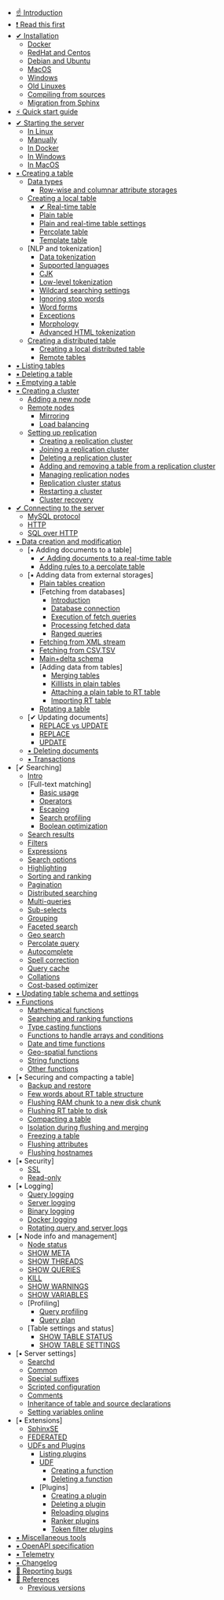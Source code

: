 * [☝ Introduction](Introduction.md)
* [❗ Read this first](Read_this_first.md)
* [✔ Installation](Installation/Installation.md)
    * [Docker](Installation/Docker.md)
    * [RedHat and Centos](Installation/RHEL_and_Centos.md)
    * [Debian and Ubuntu](Installation/Debian_and_Ubuntu.md)
    * [MacOS](Installation/MacOS.md)
    * [Windows](Installation/Windows.md)
    * [Old Linuxes](Installation/Old_linuxes.md)
    * [Compiling from sources](Installation/Compiling_from_sources.md)
    * [Migration from Sphinx](Installation/Migration_from_Sphinx.md)
* [⚡ Quick start guide](Quick_start_guide.md)
* [✔ Starting the server](Starting_the_server.md)
    * [In Linux](Starting_the_server/Linux.md)
    * [Manually](Starting_the_server/Manually.md)
    * [In Docker](Starting_the_server/Docker.md)
    * [In Windows](Starting_the_server/Windows.md)
    * [In MacOS](Starting_the_server/MacOS.md)
* [▪️ Creating a table](Creating_a_table.md)
    * [Data types](Creating_a_table/Data_types.md)
        * [Row-wise and columnar attribute storages](Creating_a_table/Data_types.md#Row-wise-and-columnar-attribute-storages)
    * [Creating a local table](Creating_a_table/Local_tables.md)
        * [✔ Real-time table](Creating_a_table/Local_tables/Real-time_table.md)
        * [Plain table](Creating_a_table/Local_tables/Plain_table.md)
        * [Plain and real-time table settings](Creating_a_table/Local_tables/Plain_and_real-time_table_settings.md)
        * [Percolate table](Creating_a_table/Local_tables/Percolate_table.md)
        * [Template table](Creating_a_table/Local_tables/Template_table.md)
    * [NLP and tokenization]
        * [Data tokenization](Creating_a_table/NLP_and_tokenization/Data_tokenization.md)
        * [Supported languages](Creating_a_table/NLP_and_tokenization/Supported_languages.md)
        * [CJK](Creating_a_table/NLP_and_tokenization/CJK.md)
        * [Low-level tokenization](Creating_a_table/NLP_and_tokenization/Low-level_tokenization.md)
        * [Wildcard searching settings](Creating_a_table/NLP_and_tokenization/Wildcard_searching_settings.md)
        * [Ignoring stop words](Creating_a_table/NLP_and_tokenization/Ignoring_stop-words.md)
        * [Word forms](Creating_a_table/NLP_and_tokenization/Wordforms.md)
        * [Exceptions](Creating_a_table/NLP_and_tokenization/Exceptions.md)
        * [Morphology](Creating_a_table/NLP_and_tokenization/Morphology.md)
        * [Advanced HTML tokenization](Creating_a_table/NLP_and_tokenization/Advanced_HTML_tokenization.md)
    * [Creating a distributed table](Creating_a_table/Creating_a_distributed_table/Creating_a_distributed_table.md)
        * [Creating a local distributed table](Creating_a_table/Creating_a_distributed_table/Creating_a_local_distributed_table.md)
        * [Remote tables](Creating_a_table/Creating_a_distributed_table/Remote_tables.md)
* [▪️ Listing tables](Listing_tables.md)
* [▪️ Deleting a table](Deleting_a_table.md)
* [▪️ Emptying a table](Emptying_a_table.md)
* [▪️ Creating a cluster](Creating_a_cluster/Creating_a_cluster.md)
    * [Adding a new node](Creating_a_cluster/Adding_a_new_node.md)
    * [Remote nodes](Creating_a_cluster/Remote_nodes.md)
        * [Mirroring](Creating_a_cluster/Remote_nodes/Mirroring.md)
        * [Load balancing](Creating_a_cluster/Remote_nodes/Load_balancing.md)
    * [Setting up replication](Creating_a_cluster/Setting_up_replication/Setting_up_replication.md)
        * [Creating a replication cluster](Creating_a_cluster/Setting_up_replication/Creating_a_replication_cluster.md)
        * [Joining a replication cluster](Creating_a_cluster/Setting_up_replication/Joining_a_replication_cluster.md)
        * [Deleting a replication cluster](Creating_a_cluster/Setting_up_replication/Deleting_a_replication_cluster.md)
        * [Adding and removing a table from a replication cluster](Creating_a_cluster/Setting_up_replication/Adding_and_removing_a_table_from_a_replication_cluster.md)
        * [Managing replication nodes](Creating_a_cluster/Setting_up_replication/Managing_replication_nodes.md)
        * [Replication cluster status](Creating_a_cluster/Setting_up_replication/Replication_cluster_status.md)
        * [Restarting a cluster](Creating_a_cluster/Setting_up_replication/Restarting_a_cluster.md)
        * [Cluster recovery](Creating_a_cluster/Setting_up_replication/Cluster_recovery.md)
* [✔ Connecting to the server](Connecting_to_the_server.md)
    * [MySQL protocol](Connecting_to_the_server/MySQL_protocol.md)
    * [HTTP](Connecting_to_the_server/HTTP.md)
    * [SQL over HTTP](Connecting_to_the_server/HTTP.md#SQL-over-HTTP)
* [▪️ Data creation and modification](Data_creation_and_modification/Data_creation_and_modification.md)
    * [▪️ Adding documents to a table]
        * [✔ Adding documents to a real-time table](Data_creation_and_modification/Adding_documents_to_a_table/Adding_documents_to_a_real-time_table.md)
        * [Adding rules to a percolate table](Data_creation_and_modification/Adding_documents_to_a_table/Adding_rules_to_a_percolate_table.md)
    * [▪️ Adding data from external storages]
        * [Plain tables creation](Data_creation_and_modification/Adding_data_from_external_storages/Plain_tables_creation.md)
        * [Fetching from databases]
            * [Introduction](Data_creation_and_modification/Adding_data_from_external_storages/Fetching_from_databases/Introduction.md)
            * [Database connection](Data_creation_and_modification/Adding_data_from_external_storages/Fetching_from_databases/Database_connection.md)
            * [Execution of fetch queries](Data_creation_and_modification/Adding_data_from_external_storages/Fetching_from_databases/Execution_of_fetch_queries.md)
            * [Processing fetched data](Data_creation_and_modification/Adding_data_from_external_storages/Fetching_from_databases/Processing_fetched_data.md)
            * [Ranged queries](Data_creation_and_modification/Adding_data_from_external_storages/Fetching_from_databases/Ranged_queries.md)
        * [Fetching from XML stream](Data_creation_and_modification/Adding_data_from_external_storages/Fetching_from_XML_streams.md)
        * [Fetching from CSV,TSV](Data_creation_and_modification/Adding_data_from_external_storages/Fetching_from_CSV,TSV.md)
        * [Main+delta schema](Data_creation_and_modification/Adding_data_from_external_storages/Main_delta.md)
        * [Adding data from tables]
            * [Merging tables](Data_creation_and_modification/Adding_data_from_external_storages/Adding_data_to_tables/Merging_tables.md)
            * [Killlists in plain tables](Data_creation_and_modification/Adding_data_from_external_storages/Adding_data_to_tables/Killlist_in_plain_tables.md)
            * [Attaching a plain table to RT table](Data_creation_and_modification/Adding_data_from_external_storages/Adding_data_to_tables/Attaching_a_plain_table_to_RT_table.md)
            * [Importing RT table](Data_creation_and_modification/Adding_data_from_external_storages/Adding_data_to_tables/Importing_table.md)        
        * [Rotating a table](Data_creation_and_modification/Adding_data_from_external_storages/Rotating_a_table.md)
    * [✔ Updating documents]
        * [REPLACE vs UPDATE](Data_creation_and_modification/Updating_documents/REPLACE_vs_UPDATE.md)
        * [REPLACE](Data_creation_and_modification/Updating_documents/REPLACE.md)
        * [UPDATE](Data_creation_and_modification/Updating_documents/UPDATE.md)
    * [▪️ Deleting documents](Data_creation_and_modification/Deleting_documents.md)
    * [▪️ Transactions](Data_creation_and_modification/Transactions.md)
* [✔ Searching]
    * [Intro](Searching/Intro.md)
    * [Full-text matching]
        * [Basic usage](Searching/Full_text_matching/Basic_usage.md)
        * [Operators](Searching/Full_text_matching/Operators.md)
        * [Escaping](Searching/Full_text_matching/Escaping.md)
        * [Search profiling](Searching/Full_text_matching/Profiling.md)
        * [Boolean optimization](Searching/Full_text_matching/Boolean_optimization.md)
    * [Search results](Searching/Search_results.md)
    * [Filters](Searching/Filters.md)
    * [Expressions](Searching/Expressions.md)
    * [Search options](Searching/Options.md)
    * [Highlighting](Searching/Highlighting.md)
    * [Sorting and ranking](Searching/Sorting_and_ranking.md)
    * [Pagination](Searching/Pagination.md)
    * [Distributed searching](Searching/Distributed_searching.md)
    * [Multi-queries](Searching/Multi-queries.md)
    * [Sub-selects](Searching/Sub-selects.md)
    * [Grouping](Searching/Grouping.md)
    * [Faceted search](Searching/Faceted_search.md)
    * [Geo search](Searching/Geo_search.md)
    * [Percolate query](Searching/Percolate_query.md)
    * [Autocomplete](Searching/Autocomplete.md)
    * [Spell correction](Searching/Spell_correction.md)
    * [Query cache](Searching/Query_cache.md)
    * [Collations](Searching/Collations.md)
    * [Cost-based optimizer](Searching/Cost_based_optimizer.md)
* [▪️ Updating table schema and settings](Updating_table_schema_and_settings.md)    
* [▪️ Functions](Functions.md)
    * [Mathematical functions](Functions/Mathematical_functions.md)
    * [Searching and ranking functions](Functions/Searching_and_ranking_functions.md)
    * [Type casting functions](Functions/Type_casting_functions.md)
    * [Functions to handle arrays and conditions](Functions/Arrays_and_conditions_functions.md)
    * [Date and time functions](Functions/Date_and_time_functions.md)
    * [Geo-spatial functions](Functions/Geo_spatial_functions.md)
    * [String functions](Functions/String_functions.md)
    * [Other functions](Functions/Other_functions.md)
* [▪️ Securing and compacting a table]
    * [Backup and restore](Securing_and_compacting_a_table/Backup_and_restore.md)
    * [Few words about RT table structure](Securing_and_compacting_a_table/RT_table_structure.md)
    * [Flushing RAM chunk to a new disk chunk](Securing_and_compacting_a_table/Flushing_RAM_chunk_to_a_new_disk_chunk.md)
    * [Flushing RT table to disk](Securing_and_compacting_a_table/Flushing_RAM_chunk_to_disk.md)
    * [Compacting a table](Securing_and_compacting_a_table/Compacting_a_table.md)
    * [Isolation during flushing and merging](Securing_and_compacting_a_table/Isolation_during_flushing_and_merging.md)
    * [Freezing a table](Securing_and_compacting_a_table/Freezing_a_table.md)
    * [Flushing attributes](Securing_and_compacting_a_table/Flushing_attributes.md)
    * [Flushing hostnames](Securing_and_compacting_a_table/Flushing_hostnames.md)
* [▪️ Security]
    * [SSL](Security/SSL.md)
    * [Read-only](Security/Read_only.md)
* [▪️ Logging]
    * [Query logging](Logging/Query_logging.md)
    * [Server logging](Logging/Server_logging.md)
    * [Binary logging](Logging/Binary_logging.md)
    * [Docker logging](Logging/Docker_logging.md)
    * [Rotating query and server logs](Logging/Rotating_query_and_server_logs.md)
* [▪️ Node info and management]
    * [Node status](Node_info_and_management/Node_status.md)
    * [SHOW META](Node_info_and_management/SHOW_META.md)
    * [SHOW THREADS](Node_info_and_management/SHOW_THREADS.md)
    * [SHOW QUERIES](Node_info_and_management/SHOW_QUERIES.md)
    * [KILL](Node_info_and_management/KILL.md)
    * [SHOW WARNINGS](Node_info_and_management/SHOW_WARNINGS.md)
    * [SHOW VARIABLES](Node_info_and_management/SHOW_VARIABLES.md)
    * [Profiling]
        * [Query profiling](Node_info_and_management/Profiling/Query_profile.md)
        * [Query plan](Node_info_and_management/Profiling/Query_plan.md)
    * [Table settings and status]
        * [SHOW TABLE STATUS](Node_info_and_management/Table_settings_and_status/SHOW_TABLE_STATUS.md)
        * [SHOW TABLE SETTINGS](Node_info_and_management/Table_settings_and_status/SHOW_TABLE_SETTINGS.md)
* [▪️ Server settings]
    * [Searchd](Server_settings/Searchd.md)
    * [Common](Server_settings/Common.md)
    * [Special suffixes](Server_settings/Special_suffixes.md)
    * [Scripted configuration](Server_settings/Scripted_configuration.md)
    * [Comments](Server_settings/Comments.md)
    * [Inheritance of table and source declarations](Server_settings/Inheritance_of_index_and_source_declarations.md)
    * [Setting variables online](Server_settings/Setting_variables_online.md)
* [▪️ Extensions]
    * [SphinxSE](Extensions/SphinxSE.md)
    * [FEDERATED](Extensions/FEDERATED.md)
    * [UDFs and Plugins](Extensions/UDFs_and_Plugins/UDFs_and_Plugins.md)
        * [Listing plugins](Extensions/UDFs_and_Plugins/Listing_plugins.md)
        * [UDF](Extensions/UDFs_and_Plugins/UDF.md)
            * [Creating a function](Extensions/UDFs_and_Plugins/UDF/Creating_a_function.md)
            * [Deleting a function](Extensions/UDFs_and_Plugins/UDF/Deleting_a_function.md)
        * [Plugins]
            * [Creating a plugin](Extensions/UDFs_and_Plugins/Plugins/Creating_a_plugin.md)
            * [Deleting a plugin](Extensions/UDFs_and_Plugins/Plugins/Deleting_a_plugin.md)
            * [Reloading plugins](Extensions/UDFs_and_Plugins/Plugins/Reloading_plugins.md)
            * [Ranker plugins](Extensions/UDFs_and_Plugins/Plugins/Ranker_plugins.md)
            * [Token filter plugins](Extensions/UDFs_and_Plugins/Plugins/Token_filter_plugins.md)
* [▪️ Miscellaneous tools](Miscellaneous_tools.md)
* [▪️ OpenAPI specification](Openapi.md)
* [▪️ Telemetry](Telemetry.md)
* [▪️ Changelog](Changelog.md)
* [🐞 Reporting bugs](Reporting_bugs.md)
* [📖 References](References.md)
    * [Previous versions](References.md#Documentation-for-old-Manticore-versions)
<!-- proofread -->
